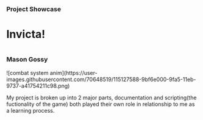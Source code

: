 <h3>Project Showcase</h3>
<h1>Invicta!<h1>
<h3>Mason Gossy</h3>
![combat system anim](https://user-images.githubusercontent.com/70648519/115127588-9bf6e000-9fa5-11eb-9737-a41754211c98.png)
<p>My project is broken up into 2 major parts, documentation and scripting(the fuctionality of the game) both played their own role in relationship to me as a learning process.</p>
